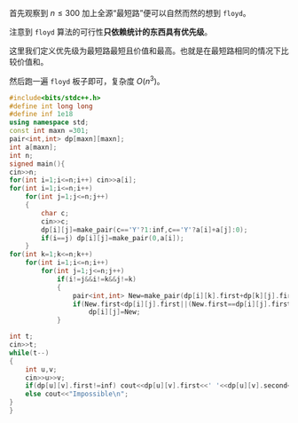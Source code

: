 首先观察到 $n \leq 300$ 加上全源“最短路”便可以自然而然的想到 `floyd`。

注意到 `floyd` 算法的可行性**只依赖统计的东西具有优先级**。

这里我们定义优先级为最短路最短且价值和最高。也就是在最短路相同的情况下比较价值和。

然后跑一遍 `floyd` 板子即可，复杂度 $O(n^3)$。

```cpp
#include<bits/stdc++.h>
#define int long long
#define inf 1e18
using namespace std;
const int maxn =301;
pair<int,int> dp[maxn][maxn];
int a[maxn];
int n;
signed main(){
cin>>n;
for(int i=1;i<=n;i++) cin>>a[i];
for(int i=1;i<=n;i++)
    for(int j=1;j<=n;j++)
    {
        char c;
        cin>>c;
        dp[i][j]=make_pair(c=='Y'?1:inf,c=='Y'?a[i]+a[j]:0);
        if(i==j) dp[i][j]=make_pair(0,a[i]);
    }
for(int k=1;k<=n;k++)
    for(int i=1;i<=n;i++)
        for(int j=1;j<=n;j++)
            if(i!=j&&i!=k&&j!=k)
            {
                pair<int,int> New=make_pair(dp[i][k].first+dp[k][j].first,dp[i][k].second+dp[k][j].second-a[k]);
                if(New.first<dp[i][j].first||(New.first==dp[i][j].first&&New.second>dp[i][j].second))
                    dp[i][j]=New;
            }

int t;
cin>>t;
while(t--)
{
    int u,v;
    cin>>u>>v;
    if(dp[u][v].first!=inf) cout<<dp[u][v].first<<' '<<dp[u][v].second<<'\n';
    else cout<<"Impossible\n";
}
}
```
